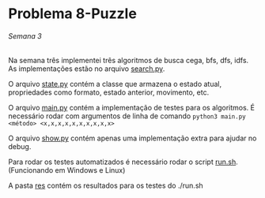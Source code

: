 # Problema 8-Puzzle 
###### Semana 3

Na semana três implementei três algoritmos de busca cega, bfs, dfs, idfs. As implementações estão no arquivo [search.py](./algorithms/search.py).

O arquivo [state.py](./state.py) contém a classe que armazena o estado atual, propriedades como formato, estado anterior, movimento, etc.

O arquivo [main.py](./main.py) contém a implementação de testes para os algoritmos. 
É necessário rodar com argumentos de linha de comando `python3 main.py <método> <x,x,x,x,x,x,x,x,x,x>`

O arquivo [show.py](./show.py) contém apenas uma implementação extra para ajudar no debug.

Para rodar os testes automatizados é necessário rodar o script [run.sh](./run.sh). (Funcionando em Windows e Linux)

A pasta [res](./res) contém os resultados para os testes do ./run.sh

